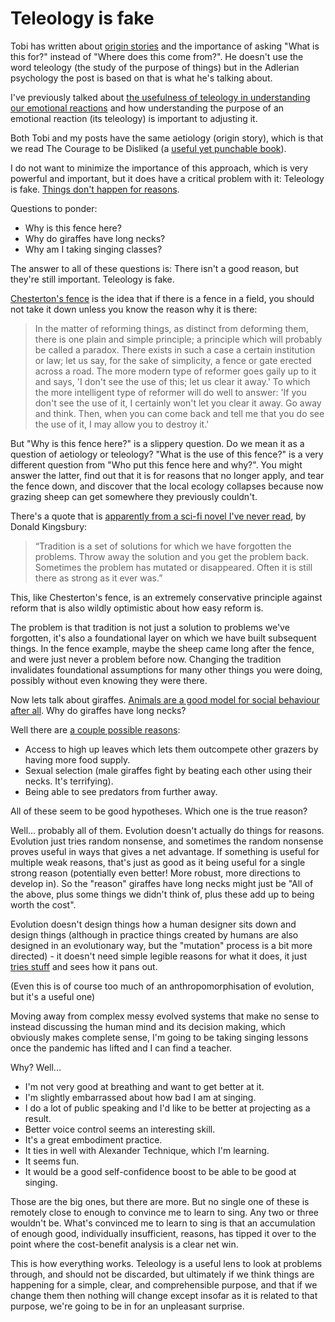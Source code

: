 # Teleology is fake

Tobi has written about [origin stories](https://ramble.rixx.de/2020/03/30/on-origin-stories.html) and the importance of asking "What is this for?" instead of "Where does this come from?". He doesn't use the word teleology (the study of the purpose of things) but in the Adlerian psychology the post is based on that is what he's talking about.

I've previously talked about [the usefulness of teleology in understanding our emotional reactions](https://notebook.drmaciver.com/posts/2020-02-20-09:31.html) and how understanding the purpose of an emotional reaction (its teleology) is important to adjusting it.

Both Tobi and my posts have the same aetiology (origin story), which is that we read The Courage to be Disliked (a [useful yet punchable book](https://notebook.drmaciver.com/posts/2020-03-11-07:15.html)).

I do not want to minimize the importance of this approach, which is very powerful and important, but it does have a critical problem with it: Teleology is fake. [Things don't happen for reasons](https://notebook.drmaciver.com/posts/2020-03-11-07:15.html).

Questions to ponder:

* Why is this fence here?
* Why do giraffes have long necks?
* Why am I taking singing classes?

The answer to all of these questions is: There isn't a good reason, but they're still important. Teleology is fake.

[Chesterton's fence](https://en.wikipedia.org/wiki/G._K._Chesterton#Chesterton's_fence) is the idea that if there is a fence in a field, you should not take it down unless you know the reason why it is there:

> In the matter of reforming things, as distinct from deforming them, there is one plain and simple principle; a principle which will probably be called a paradox. There exists in such a case a certain institution or law; let us say, for the sake of simplicity, a fence or gate erected across a road. The more modern type of reformer goes gaily up to it and says, 'I don't see the use of this; let us clear it away.' To which the more intelligent type of reformer will do well to answer: 'If you don't see the use of it, I certainly won't let you clear it away. Go away and think. Then, when you can come back and tell me that you do see the use of it, I may allow you to destroy it.'

But "Why is this fence here?" is a slippery question. Do we mean it as a question of aetiology or teleology? "What is the use of this fence?" is a very different question from "Who put this fence here and why?". You might answer the latter, find out that it is for reasons that no longer apply, and tear the fence down, and discover that the local ecology collapses because now grazing sheep can get somewhere they previously couldn't.

There's a quote that is [apparently from a sci-fi novel I've never read](https://www.goodreads.com/quotes/7659686-tradition-is-a-set-of-solutions-for-which-we-have), by Donald Kingsbury:

> “Tradition is a set of solutions for which we have forgotten the problems. Throw away the solution and you get the problem back. Sometimes the problem has mutated or disappeared. Often it is still there as strong as it ever was.”

This, like Chesterton's fence, is an extremely conservative principle against reform that is also wildly optimistic about how easy reform is.

The problem is that tradition is not just a solution to problems we've forgotten, it's also a foundational layer on which we have built subsequent things. In the fence example, maybe the sheep came long after the fence, and were just never a problem before now. Changing the tradition invalidates foundational assumptions for many other things you were doing, possibly without even knowing they were there.

Now lets talk about giraffes. [Animals are a good model for social behaviour after all](https://notebook.drmaciver.com/posts/2020-03-31-09:52.html).
Why do giraffes have long necks?

Well there are [a couple possible reasons](https://en.wikipedia.org/wiki/Giraffe#Neck):

* Access to high up leaves which lets them outcompete other grazers by having more food supply.
* Sexual selection (male giraffes fight by beating each other using their necks. It's terrifying).
* Being able to see predators from further away.

All of these seem to be good hypotheses. Which one is the true reason?

Well... probably all of them. Evolution doesn't actually do things for reasons. Evolution just tries random nonsense, and sometimes the random nonsense proves useful in ways that gives a net advantage. If something is useful for multiple weak reasons, that's just as good as it being useful for a single strong reason (potentially even better! More robust, more directions to develop in). So the "reason" giraffes have long necks might just be "All of the above, plus some things we didn't think of, plus these add up to being worth the cost".

Evolution doesn't design things how a human designer sits down and design things (although in practice things created by humans are also designed in an evolutionary way, but the "mutation" process is a bit more directed) - it doesn't need simple legible reasons for what it does, it just [tries stuff](https://notebook.drmaciver.com/posts/2020-02-26-16:07.html) and sees how it pans out.

(Even this is of course too much of an anthropomorphisation of evolution, but it's a useful one)

Moving away from complex messy evolved systems that make no sense to instead discussing the human mind and its decision making, which obviously makes complete sense, I'm going to be taking singing lessons once the pandemic has lifted and I can find a teacher.

Why? Well...

* I'm not very good at breathing and want to get better at it.
* I'm slightly embarrassed about how bad I am at singing.
* I do a lot of public speaking and I'd like to be better at projecting as a result.
* Better voice control seems an interesting skill.
* It's a great embodiment practice.
* It ties in well with Alexander Technique, which I'm learning.
* It seems fun.
* It would be a good self-confidence boost to be able to be good at singing.

Those are the big ones, but there are more. But no single one of these is remotely close to enough to convince me to learn to sing. Any two or three wouldn't be. What's convinced me to learn to sing is that an accumulation of enough good, individually insufficient, reasons, has tipped it over to the point where the cost-benefit analysis is a clear net win.

This is how everything works. Teleology is a useful lens to look at problems through, and should not be discarded, but ultimately if we think things are happening for a simple, clear, and comprehensible purpose, and that if we change them then nothing will change except insofar as it is related to that purpose, we're going to be in for an unpleasant surprise.
